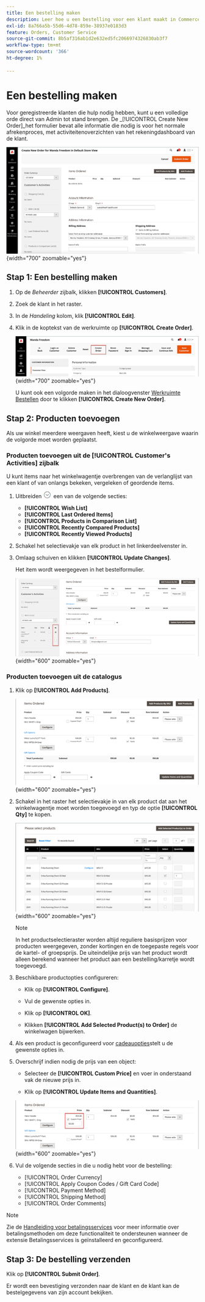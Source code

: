 ```yaml
---
title: Een bestelling maken
description: Leer hoe u een bestelling voor een klant maakt in Commerce Admin.
exl-id: 8a766a5b-55d6-4d78-859e-38937e0183d3
feature: Orders, Customer Service
source-git-commit: 8b5af316ab1d2e632ed5fc2066974326830ab3f7
workflow-type: tm+mt
source-wordcount: '366'
ht-degree: 1%

---
```


# Een bestelling maken

Voor geregistreerde klanten die hulp nodig hebben, kunt u een volledige orde direct van Admin tot stand brengen. De _[!UICONTROL Create New Order]_het formulier bevat alle informatie die nodig is voor het normale afrekenproces, met activiteitenoverzichten van het rekeningdashboard van de klant.

![Een bestelling voor een klant maken](./assets/create-new-order.png){width="700" zoomable="yes"}

## Stap 1: Een bestelling maken

1. Op de _Beheerder_ zijbalk, klikken **[!UICONTROL Customers]**.

1. Zoek de klant in het raster.

1. In de _Handeling_ kolom, klik **[!UICONTROL Edit]**.

1. Klik in de koptekst van de werkruimte op **[!UICONTROL Create Order]**.

   ![Werkruimtekop](./assets/order-create-buttons.png){width="700" zoomable="yes"}

   U kunt ook een volgorde maken in het dialoogvenster [Werkruimte Bestellen](orders.md#orders-workspace) door te klikken **[!UICONTROL Create New Order]**.

## Stap 2: Producten toevoegen

Als uw winkel meerdere weergaven heeft, kiest u de winkelweergave waarin de volgorde moet worden geplaatst.

### Producten toevoegen uit de [!UICONTROL Customer's Activities] zijbalk

U kunt items naar het winkelwagentje overbrengen van de verlanglijst van een klant of van onlangs bekeken, vergeleken of geordende items.

1. Uitbreiden ![Expansiekiezer](../assets/icon-display-expand.png) een van de volgende secties:

   - **[!UICONTROL Wish List]**
   - **[!UICONTROL Last Ordered Items]**
   - **[!UICONTROL Products in Comparison List]**
   - **[!UICONTROL Recently Compared Products]**
   - **[!UICONTROL Recently Viewed Products]**

1. Schakel het selectievakje van elk product in het linkerdeelvenster in.

1. Omlaag schuiven en klikken **[!UICONTROL Update Changes]**.

   Het item wordt weergegeven in het bestelformulier.

   ![Toevoegen aan winkelwagentje](./assets/create-order-add-wishlist.png){width="600" zoomable="yes"}

### Producten toevoegen uit de catalogus

1. Klik op **[!UICONTROL Add Products]**.

   ![Producten toevoegen](./assets/account-add-wishlist-product.png){width="600" zoomable="yes"}

1. Schakel in het raster het selectievakje in van elk product dat aan het winkelwagentje moet worden toegevoegd en typ de optie **[!UICONTROL Qty]** te kopen.

   ![Producten selecteren](./assets/create-order-from-catalog.png){width="600" zoomable="yes"}

   >[!NOTE]
   >
   >In het productselectieraster worden altijd reguliere basisprijzen voor producten weergegeven, zonder kortingen en de toegepaste regels voor de kartel- of groepsprijs. De uiteindelijke prijs van het product wordt alleen berekend wanneer het product aan een bestelling/karretje wordt toegevoegd.

1. Beschikbare productopties configureren:

   - Klik op **[!UICONTROL Configure]**.

   - Vul de gewenste opties in.

   - Klik op **[!UICONTROL OK]**.

   - Klikken **[!UICONTROL Add Selected Product(s) to Order]** de winkelwagen bijwerken.

1. Als een product is geconfigureerd voor [cadeauopties](../catalog/product-gift-options.md)stelt u de gewenste opties in.

1. Overschrijf indien nodig de prijs van een object:

   - Selecteer de **[!UICONTROL Custom Price]** en voer in onderstaand vak de nieuwe prijs in.

   - Klik op **[!UICONTROL Update Items and Quantities]**.

   ![Aangepaste prijs](./assets/create-order-custom-price.png){width="600" zoomable="yes"}

1. Vul de volgende secties in die u nodig hebt voor de bestelling:

   - [!UICONTROL Order Currency]
   - [!UICONTROL Apply Coupon Codes / Gift Card Code]
   - [!UICONTROL Payment Method]
   - [!UICONTROL Shipping Method]
   - [!UICONTROL Order Comments]

>[!NOTE]
>
>Zie de [Handleiding voor betalingsservices](https://experienceleague.adobe.com/docs/commerce-merchant-services/payment-services/create-order.html) voor meer informatie over betalingsmethoden om deze functionaliteit te ondersteunen wanneer de extensie Betalingsservices is geïnstalleerd en geconfigureerd.

## Stap 3: De bestelling verzenden

Klik op **[!UICONTROL Submit Order]**.

Er wordt een bevestiging verzonden naar de klant en de klant kan de bestelgegevens van zijn account bekijken.
